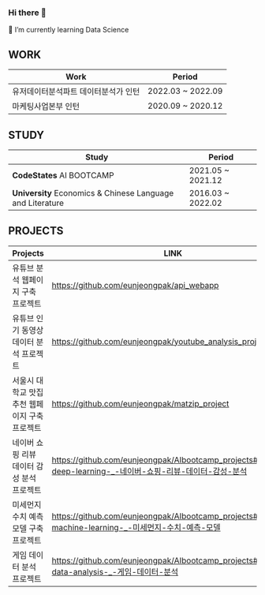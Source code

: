 ### Hi there 👋
🌱 I’m currently learning Data Science

<!--
**eunjeongpak/eunjeongpak** is a ✨ _special_ ✨ repository because its `README.md` (this file) appears on your GitHub profile.

Here are some ideas to get you started:

- 🔭 I’m currently working on ...
- 
- 👯 I’m looking to collaborate on ...
- 🤔 I’m looking for help with ...
- 💬 Ask me about ...
- 📫 How to reach me: ...
- 😄 Pronouns: ...
- ⚡ Fun fact: ...
-->


## WORK
| Work | Period |
| ------ | ------ |
|유저데이터분석파트 데이터분석가 인턴|2022.03 ~ 2022.09|
|마케팅사업본부 인턴|2020.09 ~ 2020.12|

## STUDY 
| Study | Period |
| ------ | ------ |
|****CodeStates**** AI BOOTCAMP|2021.05 ~ 2021.12|
|****University**** Economics & Chinese Language and Literature|2016.03 ~ 2022.02|


## PROJECTS
| Projects | LINK |
| ------ | ------ |
|유튜브 분석 웹페이지 구축 프로젝트|https://github.com/eunjeongpak/api_webapp|
|유튜브 인기 동영상 데이터 분석 프로젝트|https://github.com/eunjeongpak/youtube_analysis_project|
|서울시 대학교 맛집 추천 웹페이지 구축 프로젝트|https://github.com/eunjeongpak/matzip_project|
|네이버 쇼핑 리뷰 데이터 감성 분석 프로젝트|https://github.com/eunjeongpak/AIbootcamp_projects#project4-deep-learning-_-네이버-쇼핑-리뷰-데이터-감성-분석|
|미세먼지 수치 예측 모델 구축 프로젝트|https://github.com/eunjeongpak/AIbootcamp_projects#project2-machine-learning-_-미세먼지-수치-예측-모델|
|게임 데이터 분석 프로젝트|https://github.com/eunjeongpak/AIbootcamp_projects#project1-data-analysis-_-게임-데이터-분석|

